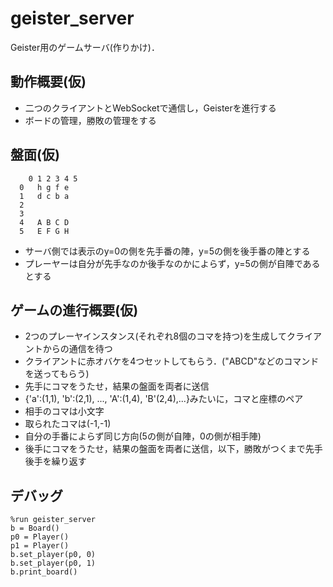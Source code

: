 # geister_server

Geister用のゲームサーバ(作りかけ)．

## 動作概要(仮)
- 二つのクライアントとWebSocketで通信し，Geisterを進行する
- ボードの管理，勝敗の管理をする

## 盤面(仮)
        0 1 2 3 4 5
      0   h g f e
      1   d c b a
      2
      3
      4   A B C D
      5   E F G H
- サーバ側では表示のy=0の側を先手番の陣，y=5の側を後手番の陣とする
- プレーヤーは自分が先手なのか後手なのかによらず，y=5の側が自陣であるとする

## ゲームの進行概要(仮)
- 2つのプレーヤインスタンス(それぞれ8個のコマを持つ)を生成してクライアントからの通信を待つ
- クライアントに赤オバケを4つセットしてもらう．("ABCD"などのコマンドを送ってもらう)
- 先手にコマをうたせ，結果の盤面を両者に送信
 - {'a':(1,1), 'b':(2,1), ..., 'A':(1,4), 'B'(2,4),...}みたいに，コマと座標のペア
 - 相手のコマは小文字
 - 取られたコマは(-1,-1)
 - 自分の手番によらず同じ方向(5の側が自陣，0の側が相手陣)
- 後手にコマをうたせ，結果の盤面を両者に送信，以下，勝敗がつくまで先手後手を繰り返す

## デバッグ
    %run geister_server
    b = Board()
    p0 = Player()
    p1 = Player()
    b.set_player(p0, 0)
    b.set_player(p0, 1)
    b.print_board()
    